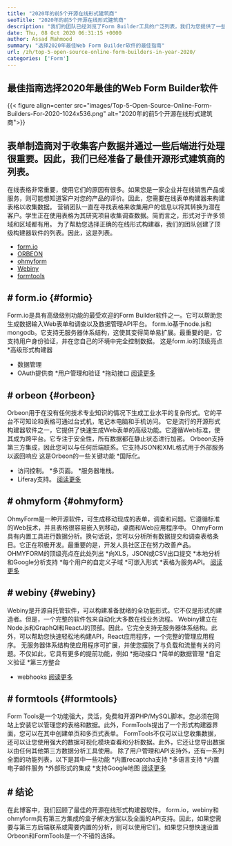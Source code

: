 ```yaml
---
title: "2020年的前5个开源在线形式建筑商" 
seoTitle: "2020年的前5个开源在线形式建筑商" 
description: "我们的团队已经浏览了Form Builder工具的广泛列表，我们为您提供了一些简短的在线形式构建器软件。" 
date: Thu, 08 Oct 2020 06:31:15 +0000
author: Assad Mahmood
summary: "选择2020年最佳Web Form Builder软件的最佳指南" 
url: /zh/top-5-open-source-online-form-builders-in-year-2020/
categories: ['Form']
---
```


## 最佳指南选择2020年最佳的Web Form Builder软件

{{< figure align=center src="images/Top-5-Open-Source-Online-Form-Builders-For-2020-1024x536.png" alt="2020年的前5个开源在线形式建筑商">}}


## 表单制造商对于收集客户数据并通过一些后端进行处理很重要。因此，我们已经准备了最佳开源形式建筑商的列表。
在线表格非常重要，使用它们的原因有很多。如果您是一家企业并在线销售产品或服务，则可能想知道客户对您的产品的评价。因此，您需要在线表单构建器来构建表格以收集数据。
营销团队一直在寻找表格来收集用户的信息以将其转换为潜在客户。学生正在使用表格为其研究项目收集调查数据。简而言之，形式对于许多领域和区域都有用。
为了帮助您选择正确的在线形式构建器，我们的团队创建了顶级构建器软件的列表。因此，这是列表。
  * [form.io][1]
  * [ORBEON][2]
  * [ohmyform][3]
  * [Webiny][4]
  * [formtools][5]

## # **form.io** {#formio}
Form.io是具有高级级别功能的最受欢迎的Form Builder软件之一。它可以帮助您生成数据输入Web表单和调查以及数据管理API平台。
form.io基于node.js和mongodb。它支持无服务器体系结构，这使其变得简单易扩展。最重要的是，它支持用户身份验证，并在您自己的环境中完全控制数据。
这是form.io的顶级亮点
  *高级形式构建器
  * 数据管理
  * OAuth提供商
  *用户管理和验证
  *拖动接口
    [阅读更多][6]

## # **orbeon** {#orbeon}
Orbeon用于在没有任何技术专业知识的情况下生成工业水平的复杂形式。它的平台不可知论和表格可通过台式机，笔记本电脑和手机访问。
它是流行的开源形式构建器软件之一，它提供了快速生成Web表单的高级功能。它遵循Web标准，使其成为跨平台。它专注于安全性，所有数据都在静止状态进行加密。
Orbeon支持第三方集成，因此您可以与任何后端联系。它支持JSON和XML格式用于外部服务以返回响应
这是Orbeon的一些关键功能
  *国际化。
  * 访问控制。
  *多页面。
  *服务器堆栈。
  * Liferay支持。
    [阅读更多][7]

## # **ohmyform** {#ohmyform}
OhmyForm是一种开源软件，可生成移动现成的表单，调查和问题。它遵循标准的Web技术，并且表格很容易嵌入到移动，桌面和Web应用程序中。
OhmyForm具有内置工具进行数据分析。换句话说，您可以分析所有数据提交和调查表格条目。它正在积极开发。最重要的是，开发人员社区正在努力改善产品。
OHMYFORM的顶级亮点在此处列出
  *向XLS，JSON或CSV出口提交
  *本地分析和Google分析支持
  *每个用户的自定义子域
  *可嵌入形式
  *表格为服务API。
    [阅读更多][8]

## # **webiny** {#webiny}
Webiny是开源自托管软件，可以构建准备就绪的全功能形式。它不仅是形式的建造者。但是，一个完整的软件包来自动化大多数在线业务流程。
Webiny建立在Node.js和GraphQl和ReactJ的顶部。因此，它完全支持无服务器体系结构。此外，可以帮助您快速轻松地构建API，React应用程序，一个完整的管理应用程序。
无服务器体系结构使应用程序可扩展，并使您摆脱了与负载和流量有关的问题。不仅如此，它具有更多的提前功能，例如
  *拖动接口
  *简单的数据管理
  *自定义验证
  *第三方整合
  * webhooks
    [阅读更多][9]

## # **formtools** {#formtools}
Form Tools是一个功能强大，灵活，免费和开源PHP/MySQL脚本。您必须在网站上安装它以管理您的表格和数据。此外，FormTools提出了一个形式构建器界面，您可以在其中创建单页和多页式表单。
FormTools不仅可以让您收集数据，还可以让您使用强大的数据可视化模块查看和分析数据。此外，它还让您导出数据以由任何其他第三方数据分析工具使用。
除了用户管理和API支持外，还有一系列全面的功能列表，以下是其中一些功能
  *内置recaptcha支持
  *多语言支持
  *内置电子邮件服务
  *外部形式的集成
  *支持Google地图
    [阅读更多][10]

## # 结论
在此博客中，我们回顾了最佳的开源在线形式构建器软件。 form.io，webiny和ohmyform具有第三方集成的盒子解决方案以及全面的API支持。因此，如果您需要与第三方后端联系或需要内置的分析，则可以使用它们。如果您只想快速设置Orbeon和FormTools是一个不错的选择。

  
[1]: #formio
[2]: #orbeon
[3]: #ohmyform
[4]: #webiny
[5]: #formtools
[6]: https://products.containerize.com/form/formio
[7]: https://products.containerize.com/form/orbeon
[8]: https://products.containerize.com/form/ohmyform
[9]: https://products.containerize.com/form/webiny
[10]: https://products.containerize.com/form/formtools
